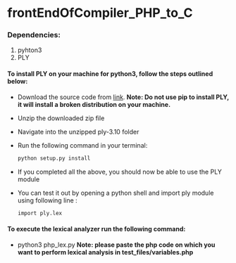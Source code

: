 # frontEndOfCompiler_PHP_to_C

### Dependencies:
 1. pyhton3
 2. PLY

#### To install PLY on your machine for python3, follow the steps outlined below:
 - Download the source code from [link](http://www.dabeaz.com/ply/ply-3.10.tar.gz). 
 **Note: Do not use pip to install PLY, it will install a broken distribution on your machine.**
 - Unzip the downloaded zip file
 - Navigate into the unzipped ply-3.10 folder
 - Run the following command in your terminal: 
    ```sh 
    python setup.py install 
    ```
 
 - If you completed all the above, you should now be able to use the PLY module 
 - You can test it out by opening a python shell and import ply module using following line :
    ```sh 
    import ply.lex
    ```



#### To execute the lexical analyzer run the following command:
 - python3 php_lex.py
 **Note: please paste the php code on which you want to perform lexical analysis in test_files/variables.php**
